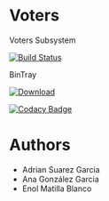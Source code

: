 Voters
======

Voters Subsystem

[![Build Status](https://travis-ci.org/Arquisoft/voters_1b.svg?branch=master)](https://travis-ci.org/Arquisoft/voters_1b)

BinTray

[ ![Download](https://api.bintray.com/packages/rotura/arquisoft/VoteCounting_1b/images/download.svg) ](https://bintray.com/rotura/arquisoft/VoteCounting_1b/_latestVersion)

[![Codacy Badge](https://api.codacy.com/project/badge/grade/f4364ac928da4b11888d511bf9605739)](https://www.codacy.com/app/aninaglezg/VoteCounting_1b)

Authors
=======

* Adrian Suarez Garcia
* Ana González Garcia
* Enol Matilla Blanco


